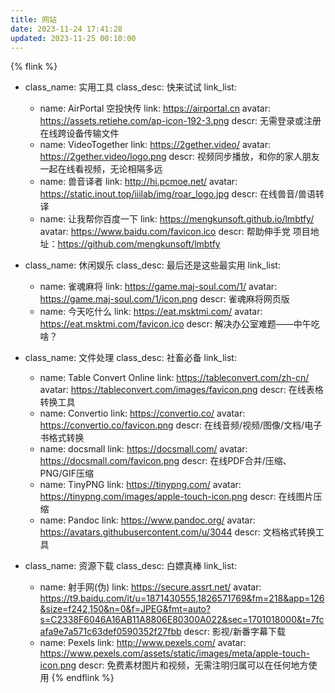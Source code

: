 ```yaml
---
title: 网站
date: 2023-11-24 17:41:28
updated: 2023-11-25 00:10:00
---
```

{% flink %}
- class_name: 实用工具
  class_desc: 快来试试
  link_list:
    - name: AirPortal 空投快传
      link: https://airportal.cn
      avatar: https://assets.retiehe.com/ap-icon-192-3.png
      descr: 无需登录或注册在线跨设备传输文件
    - name: VideoTogether 
      link: https://2gether.video/
      avatar: https://2gether.video/logo.png
      descr: 视频同步播放，和你的家人朋友一起在线看视频，无论相隔多远
    - name: 兽音译者
      link: http://hi.pcmoe.net/
      avatar: https://static.inout.top/iiilab/img/roar_logo.jpg
      descr: 在线兽音/兽语转译
    - name: 让我帮你百度一下
      link: https://mengkunsoft.github.io/lmbtfy/
      avatar: https://www.baidu.com/favicon.ico
      descr: 帮助伸手党 项目地址：https://github.com/mengkunsoft/lmbtfy

- class_name: 休闲娱乐
  class_desc: 最后还是这些最实用
  link_list:
    - name: 雀魂麻将
      link: https://game.maj-soul.com/1/
      avatar: https://game.maj-soul.com/1/icon.png
      descr: 雀魂麻将网页版
    - name: 今天吃什么
      link: https://eat.msktmi.com/
      avatar: https://eat.msktmi.com/favicon.ico
      descr:  解决办公室难题——中午吃啥？
      
- class_name: 文件处理
  class_desc: 社畜必备
  link_list:
    - name: Table Convert Online
      link: https://tableconvert.com/zh-cn/
      avatar: https://tableconvert.com/images/favicon.png
      descr: 在线表格转换工具
    - name: Convertio
      link: https://convertio.co/
      avatar: https://convertio.co/favicon.png
      descr: 在线音频/视频/图像/文档/电子书格式转换
    - name: docsmall
      link: https://docsmall.com/
      avatar: https://docsmall.com/favicon.png
      descr: 在线PDF合并/压缩、PNG/GIF压缩
    - name: TinyPNG 
      link: https://tinypng.com/
      avatar: https://tinypng.com/images/apple-touch-icon.png
      descr: 在线图片压缩
    - name: Pandoc
      link: https://www.pandoc.org/
      avatar: https://avatars.githubusercontent.com/u/3044
      descr: 文档格式转换工具
      
- class_name: 资源下载
  class_desc: 白嫖真棒
  link_list:
    - name: 射手网(伪)
      link: https://secure.assrt.net/
      avatar: https://t9.baidu.com/it/u=1871430555,1826571769&fm=218&app=126&size=f242,150&n=0&f=JPEG&fmt=auto?s=C2338F6046A16AB11A8806E80300A022&sec=1701018000&t=7fcafa9e7a571c63def0590352f27fbb
      descr: 影视/新番字幕下载
    - name: Pexels
      link: http://www.pexels.com/
      avatar: https://www.pexels.com/assets/static/images/meta/apple-touch-icon.png
      descr:  免费素材图片和视频，无需注明归属可以在任何地方使用
{% endflink %}
